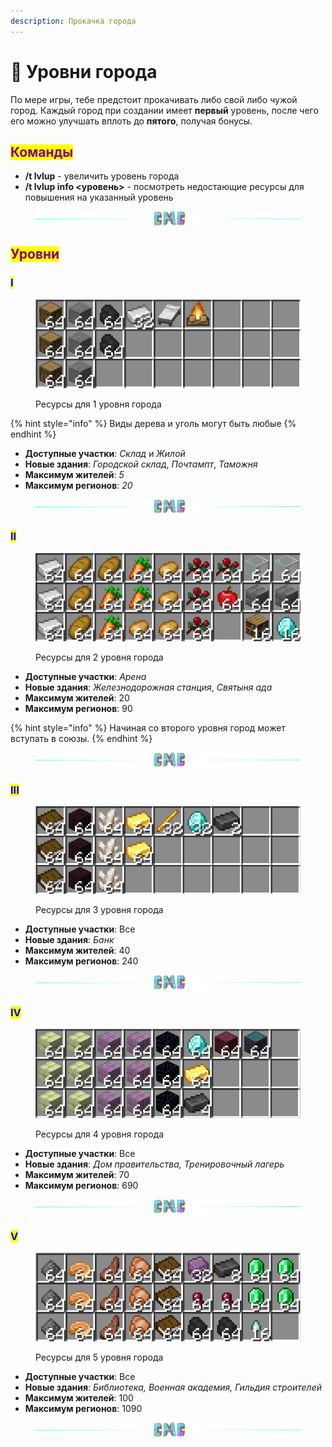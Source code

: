 ```yaml
---
description: Прокачка города
---
```


# 🔱 Уровни города

По мере игры, тебе предстоит прокачивать либо свой либо чужой город. Каждый город при создании имеет **первый** уровень, после чего его можно улучшать вплоть до **пятого**, получая бонусы.

## <mark style="color:purple;">Команды</mark>

* **/t lvlup** - увеличить уровень города
* **/t lvlup info <уровень>** - посмотреть недостающие ресурсы для повышения на указанный уровень

<figure><img src="../.gitbook/assets/gitlab_hr7.svg" alt=""><figcaption></figcaption></figure>

## <mark style="color:purple;">Уровни</mark>

### <mark style="color:blue;">I</mark>

<figure><img src="../.gitbook/assets/1.jpg" alt=""><figcaption><p>Ресурсы для 1 уровня города</p></figcaption></figure>

{% hint style="info" %}
Виды дерева и уголь могут быть любые
{% endhint %}

* **Доступные участки**: _Склад_ и _Жилой_
* **Новые здания**: _Городской склад_, _Почтампт_, _Таможня_
* **Максимум жителей**: _5_
* **Максимум регионов**: _20_

<figure><img src="../.gitbook/assets/gitlab_hr7.svg" alt=""><figcaption></figcaption></figure>

### <mark style="color:blue;">II</mark>

<figure><img src="../.gitbook/assets/2.jpg" alt=""><figcaption><p>Ресурсы для 2 уровня города</p></figcaption></figure>

* **Доступные участки**: _Арена_
* **Новые здания**: _Железнодорожная станция_, _Святыня ада_
* **Максимум жителей**: 20
* **Максимум регионов**: 90

{% hint style="info" %}
Начиная со второго уровня город может вступать в союзы.
{% endhint %}

<figure><img src="../.gitbook/assets/gitlab_hr7.svg" alt=""><figcaption></figcaption></figure>

### <mark style="color:blue;">III</mark>

<figure><img src="../.gitbook/assets/3.jpg" alt=""><figcaption><p>Ресурсы для 3 уровня города</p></figcaption></figure>

* **Доступные участки**: Все
* **Новые здания**: _Банк_
* **Максимум жителей**: 40
* **Максимум регионов**: 240

<figure><img src="../.gitbook/assets/gitlab_hr7.svg" alt=""><figcaption></figcaption></figure>

### <mark style="color:blue;">IV</mark>

<figure><img src="../.gitbook/assets/4.jpg" alt=""><figcaption><p>Ресурсы для 4 уровня города</p></figcaption></figure>

* **Доступные участки**: Все
* **Новые здания**: _Дом правительства, Тренировочный лагерь_
* **Максимум жителей**: 70
* **Максимум регионов**: 690

<figure><img src="../.gitbook/assets/gitlab_hr7.svg" alt=""><figcaption></figcaption></figure>

### <mark style="color:blue;">V</mark>

<figure><img src="../.gitbook/assets/image (3).png" alt=""><figcaption><p>Ресурсы для 5 уровня города</p></figcaption></figure>

* **Доступные участки**: Все
* **Новые здания**: _Библиотека, Военная академия, Гильдия строителей_
* **Максимум жителей**: 100
* **Максимум регионов**: 1090

<figure><img src="../.gitbook/assets/gitlab_hr7.svg" alt=""><figcaption></figcaption></figure>

